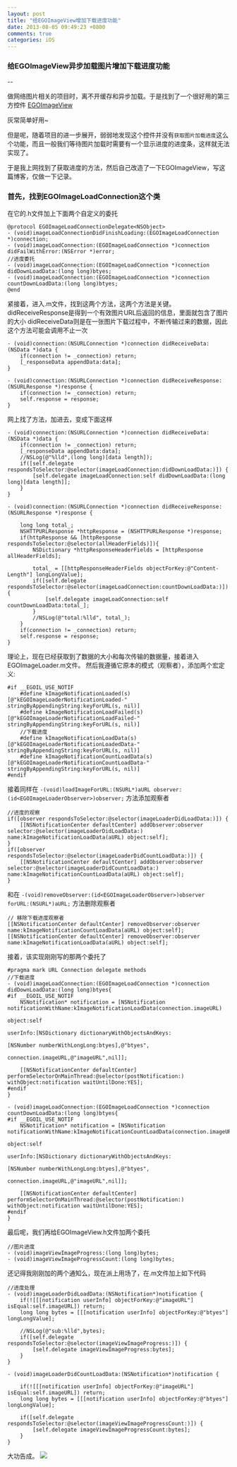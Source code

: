 ```yaml
---
layout: post
title: "给EGOImageView增加下载进度功能"
date: 2013-08-05 09:49:23 +0800
comments: true
categories: iOS
---
```


### 给EGOImageView异步加载图片增加下载进度功能

--

做网络图片相关的项目时，离不开缓存和异步加载。于是找到了一个很好用的第三方控件
 [EGOImageView](https://github.com/enormego/EGOImageLoading)

灰常简单好用~

但是呢，随着项目的进一步展开，弱弱地发现这个控件并没有`获取图片加载进度`这么个功能，而且一般我们等待图片加载时需要有一个显示进度的进度条，这样就无法实现了。

于是我上网找到了获取进度的方法，然后自己改造了一下EGOImageView，写这篇博客，仅做一下记录。

### 首先，找到EGOImageLoadConnection这个类
在它的.h文件加上下面两个自定义的委托

	@protocol EGOImageLoadConnectionDelegate<NSObject>
	- (void)imageLoadConnectionDidFinishLoading:(EGOImageLoadConnection *)connection;
	- (void)imageLoadConnection:(EGOImageLoadConnection *)connection didFailWithError:(NSError *)error;
	//进度委托
	- (void)imageLoadConnection:(EGOImageLoadConnection *)connection didDownLoadData:(long long)btyes;
	- (void)imageLoadConnection:(EGOImageLoadConnection *)connection countDownLoadData:(long long)btyes;
	@end

紧接着，进入.m文件，找到这两个方法，这两个方法是关键。
	didReceiveResponse是得到一个有效图片URL后返回的信息，里面就包含了图片的大小
	didReceiveData则是在一张图片下载过程中，不断传输过来的数据，因此这个方法可能会调用不止一次

	- (void)connection:(NSURLConnection *)connection didReceiveData:(NSData *)data {
		if(connection != _connection) return;
		[_responseData appendData:data];
	}

	- (void)connection:(NSURLConnection *)connection didReceiveResponse:(NSURLResponse *)response {
		if(connection != _connection) return;
		self.response = response;
	}

网上找了方法，加进去，变成下面这样

	- (void)connection:(NSURLConnection *)connection didReceiveData:(NSData *)data {
		if(connection != _connection) return;
		[_responseData appendData:data];
	    //NSLog(@"%lld",(long long)[data length]);
	    if([self.delegate respondsToSelector:@selector(imageLoadConnection:didDownLoadData:)]) {
	        [self.delegate imageLoadConnection:self didDownLoadData:(long long)[data length]];
	    }
	}

	- (void)connection:(NSURLConnection *)connection didReceiveResponse:(NSURLResponse *)response {
	    
	    long long total_;
	    NSHTTPURLResponse *httpResponse = (NSHTTPURLResponse *)response;
	    if(httpResponse && [httpResponse respondsToSelector:@selector(allHeaderFields)]){
	        NSDictionary *httpResponseHeaderFields = [httpResponse allHeaderFields];
	        
	        total_ = [[httpResponseHeaderFields objectForKey:@"Content-Length"] longLongValue];
	        if([self.delegate respondsToSelector:@selector(imageLoadConnection:countDownLoadData:)]) {
	            [self.delegate imageLoadConnection:self countDownLoadData:total_];
	        }
	        //NSLog(@"total:%lld", total_);
	    }
		if(connection != _connection) return;
		self.response = response;
	}

理论上，现在已经获取到了数据的大小和每次传输的数据量，接着进入EGOImageLoader.m文件。
然后我遵循它原本的模式（观察者），添加两个宏定义:

	#if __EGOIL_USE_NOTIF
		#define kImageNotificationLoaded(s) [@"kEGOImageLoaderNotificationLoaded-" stringByAppendingString:keyForURL(s, nil)]
		#define kImageNotificationLoadFailed(s) [@"kEGOImageLoaderNotificationLoadFailed-" stringByAppendingString:keyForURL(s, nil)]
		//下载进度
		#define kImageNotificationLoadData(s) [@"kEGOImageLoaderNotificationLoadedData-" stringByAppendingString:keyForURL(s, nil)]
		#define kImageNotificationCountLoadData(s) [@"kEGOImageLoaderNotificationCountLoadData-" stringByAppendingString:keyForURL(s, nil)]
	#endif

接着同样在 `-(void)loadImageForURL:(NSURL*)aURL observer:(id<EGOImageLoaderObserver>)observer;`
方法添加观察者

	//进度的观察
    if([observer respondsToSelector:@selector(imageLoaderDidLoadData:)]) {
		[[NSNotificationCenter defaultCenter] addObserver:observer selector:@selector(imageLoaderDidLoadData:) name:kImageNotificationLoadData(aURL) object:self];
	}
    if([observer respondsToSelector:@selector(imageLoaderDidCountLoadData:)]) {
		[[NSNotificationCenter defaultCenter] addObserver:observer selector:@selector(imageLoaderDidCountLoadData:) name:kImageNotificationCountLoadData(aURL) object:self];
	}

和在 `-(void)removeObserver:(id<EGOImageLoaderObserver>)observer forURL:(NSURL*)aURL;`
方法删除观察者

	// 移除下载进度观察者
    [[NSNotificationCenter defaultCenter] removeObserver:observer name:kImageNotificationCountLoadData(aURL) object:self];
    [[NSNotificationCenter defaultCenter] removeObserver:observer name:kImageNotificationLoadData(aURL) object:self];


接着，该实现刚刚写的那两个委托了

	#pragma mark URL Connection delegate methods
	//下载进度
	- (void)imageLoadConnection:(EGOImageLoadConnection *)connection didDownLoadData:(long long)btyes{
	#if __EGOIL_USE_NOTIF
	    NSNotification* notification = [NSNotification notificationWithName:kImageNotificationLoadData(connection.imageURL)
	                                                                 object:self
	                                                               userInfo:[NSDictionary dictionaryWithObjectsAndKeys:
	                                                                         [NSNumber numberWithLongLong:btyes],@"btyes",
	                                                                         connection.imageURL,@"imageURL",nil]];
	    
	    [[NSNotificationCenter defaultCenter] performSelectorOnMainThread:@selector(postNotification:) withObject:notification waitUntilDone:YES];
	#endif
	}

	- (void)imageLoadConnection:(EGOImageLoadConnection *)connection countDownLoadData:(long long)btyes{
	#if __EGOIL_USE_NOTIF
	    NSNotification* notification = [NSNotification notificationWithName:kImageNotificationCountLoadData(connection.imageURL)
	                                                                 object:self
	                                                               userInfo:[NSDictionary dictionaryWithObjectsAndKeys:
	                                                                         [NSNumber numberWithLongLong:btyes],@"btyes",
	                                                                         connection.imageURL,@"imageURL",nil]];
	    
	    [[NSNotificationCenter defaultCenter] performSelectorOnMainThread:@selector(postNotification:) withObject:notification waitUntilDone:YES];
	#endif
	}

最后呢，我们再给EGOImageView.h文件加两个委托

	//图片进度
	- (void)imageViewImageProgress:(long long)bytes;
	- (void)imageViewImageProgressCount:(long long)bytes;

还记得我刚刚加的两个通知么，现在派上用场了，在.m文件加上如下代码

	//进度处理
	- (void)imageLoaderDidLoadData:(NSNotification*)notification {
		if(![[[notification userInfo] objectForKey:@"imageURL"] isEqual:self.imageURL]) return;
	    long long bytes = [[[notification userInfo] objectForKey:@"btyes"] longLongValue];
	    
		//NSLog(@"sub:%lld",bytes);
	    if([self.delegate respondsToSelector:@selector(imageViewImageProgress:)]) {
			[self.delegate imageViewImageProgress:bytes];
		}
	}

	- (void)imageLoaderDidCountLoadData:(NSNotification*)notification {
	    
		if(![[[notification userInfo] objectForKey:@"imageURL"] isEqual:self.imageURL]) return;
		long long bytes = [[[notification userInfo] objectForKey:@"btyes"] longLongValue];
	    
	    if([self.delegate respondsToSelector:@selector(imageViewImageProgressCount:)]) {
			[self.delegate imageViewImageProgressCount:bytes];
		}
	}

大功告成。
<img src="{{ page.image }}" />